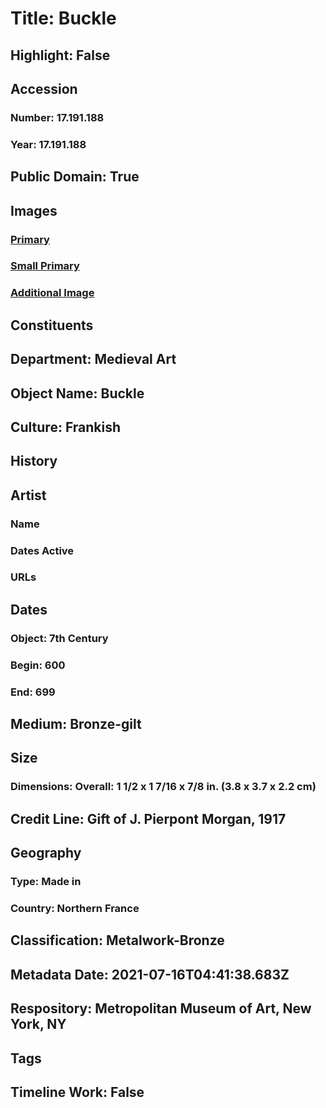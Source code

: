 # Title: Buckle
## Highlight: False
## Accession
### Number: 17.191.188
### Year: 17.191.188
## Public Domain: True
## Images
### [Primary](https://images.metmuseum.org/CRDImages/md/original/sf17-191-188s1.jpg)
### [Small Primary](https://images.metmuseum.org/CRDImages/md/web-large/sf17-191-188s1.jpg)
### [Additional Image](https://images.metmuseum.org/CRDImages/md/original/sf17-191-188s2.jpg)
## Constituents
## Department: Medieval Art
## Object Name: Buckle
## Culture: Frankish
## History
## Artist
### Name
### Dates Active
### URLs
## Dates
### Object: 7th Century
### Begin: 600
### End: 699
## Medium: Bronze-gilt
## Size
### Dimensions: Overall: 1 1/2 x 1 7/16 x 7/8 in. (3.8 x 3.7 x 2.2 cm)
## Credit Line: Gift of J. Pierpont Morgan, 1917
## Geography
### Type: Made in
### Country: Northern France
## Classification: Metalwork-Bronze
## Metadata Date: 2021-07-16T04:41:38.683Z
## Respository: Metropolitan Museum of Art, New York, NY
## Tags
## Timeline Work: False